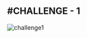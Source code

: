 #CHALLENGE - 1
---
![challenge1](https://github.com/TheProgrammerGuy/images_for_github_readme/blob/main/Screenshot%20(144).png)
